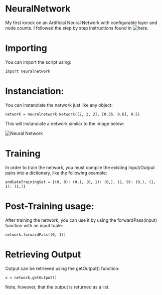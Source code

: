 # NeuralNetwork
My first knock on an Artificial Neural Network with configurable layer and node counts. I followed the step by step instructions found in ![here](https://mattmazur.com/2015/03/17/a-step-by-step-backpropagation-example/).


# Importing

You can import the script using:

    import neuralnetwork

# Instanciation:

You can instanciate the network just like any object:

    network = neuralnetwork.Network([2, 2, 2], [0.35, 0.6], 0.5)

This will instanciate a network similar to the image below:

![Neural Network](https://matthewmazur.files.wordpress.com/2018/03/neural_network-9.png)


# Training

In order to train the network, you must compile the existing Input/Output pairs into a dictionary, like the following example:

    andGateTrainingSet = {(0, 0): (0,), (0, 1): (0,), (1, 0): (0,), (1, 1): (1,)}
    
# Post-Training usage:

After training the network, you can use it by using the forwardPass(input) function with an input tuple:

    network.forwardPass((0, 1))
    
# Retrieving Output

Output can be retrieved using the getOutput() function:

    x = network.getOutput()
    
Note, however, that the output is returned as a list.
